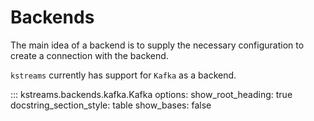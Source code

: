 # Backends

The main idea of a backend is to supply the necessary configuration to create a connection
with the backend.

`kstreams` currently has support for `Kafka` as a backend.

::: kstreams.backends.kafka.Kafka
    options:
        show_root_heading: true
        docstring_section_style: table
        show_bases: false